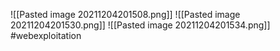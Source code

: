 ![[Pasted image 20211204201508.png]]
![[Pasted image 20211204201530.png]]
![[Pasted image 20211204201534.png]]
#webexploitation 